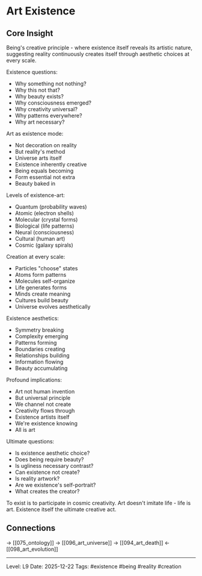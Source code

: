 # Art Existence

## Core Insight
Being's creative principle - where existence itself reveals its artistic nature, suggesting reality continuously creates itself through aesthetic choices at every scale.

Existence questions:
- Why something not nothing?
- Why this not that?
- Why beauty exists?
- Why consciousness emerged?
- Why creativity universal?
- Why patterns everywhere?
- Why art necessary?

Art as existence mode:
- Not decoration on reality
- But reality's method
- Universe arts itself
- Existence inherently creative
- Being equals becoming
- Form essential not extra
- Beauty baked in

Levels of existence-art:
- Quantum (probability waves)
- Atomic (electron shells)
- Molecular (crystal forms)
- Biological (life patterns)
- Neural (consciousness)
- Cultural (human art)
- Cosmic (galaxy spirals)

Creation at every scale:
- Particles "choose" states
- Atoms form patterns
- Molecules self-organize
- Life generates forms
- Minds create meaning
- Cultures build beauty
- Universe evolves aesthetically

Existence aesthetics:
- Symmetry breaking
- Complexity emerging
- Patterns forming
- Boundaries creating
- Relationships building
- Information flowing
- Beauty accumulating

Profound implications:
- Art not human invention
- But universal principle
- We channel not create
- Creativity flows through
- Existence artists itself
- We're existence knowing
- All is art

Ultimate questions:
- Is existence aesthetic choice?
- Does being require beauty?
- Is ugliness necessary contrast?
- Can existence not create?
- Is reality artwork?
- Are we existence's self-portrait?
- What creates the creator?

To exist is to participate in cosmic creativity. Art doesn't imitate life - life is art. Existence itself the ultimate creative act.

## Connections
→ [[075_ontology]]
→ [[096_art_universe]]
→ [[094_art_death]]
← [[098_art_evolution]]

---
Level: L9
Date: 2025-12-22
Tags: #existence #being #reality #creation